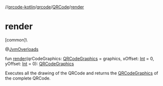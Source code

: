 //[qrcode-kotlin](../../../index.md)/[qrcode](../index.md)/[QRCode](index.md)/[render](render.md)

# render

[common]\

@[JvmOverloads](https://kotlinlang.org/api/latest/jvm/stdlib/kotlin.jvm/-jvm-overloads/index.html)

fun [render](render.md)(qrCodeGraphics: [QRCodeGraphics](../../qrcode.render/-q-r-code-graphics/index.md) = graphics, xOffset: [Int](https://kotlinlang.org/api/latest/jvm/stdlib/kotlin/-int/index.html) = 0, yOffset: [Int](https://kotlinlang.org/api/latest/jvm/stdlib/kotlin/-int/index.html) = 0): [QRCodeGraphics](../../qrcode.render/-q-r-code-graphics/index.md)

Executes all the drawing of the QRCode and returns the [QRCodeGraphics](../../qrcode.render/-q-r-code-graphics/index.md) of the complete QRCode.

